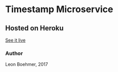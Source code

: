 # Timestamp Microservice



## Hosted on Heroku
[See it live](https://damp-thicket-24709.herokuapp.com/)

### Author 
Leon Boehmer, 2017